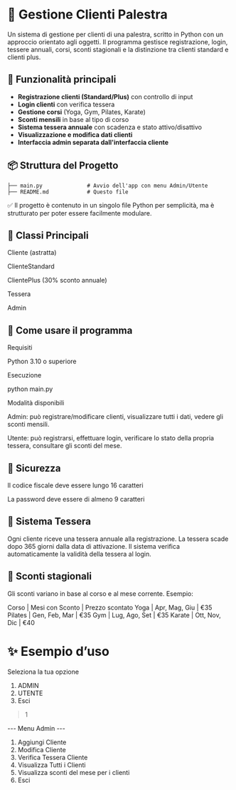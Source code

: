 # 💪 Gestione Clienti Palestra

Un sistema di gestione per clienti di una palestra, scritto in Python con un approccio orientato agli oggetti. Il programma gestisce registrazione, login, tessere annuali, corsi, sconti stagionali e la distinzione tra clienti standard e clienti plus.

## 🚀 Funzionalità principali

- **Registrazione clienti (Standard/Plus)** con controllo di input
- **Login clienti** con verifica tessera
- **Gestione corsi** (Yoga, Gym, Pilates, Karate)
- **Sconti mensili** in base al tipo di corso
- **Sistema tessera annuale** con scadenza e stato attivo/disattivo
- **Visualizzazione e modifica dati clienti**
- **Interfaccia admin separata dall'interfaccia cliente**

## 📦 Struttura del Progetto

```text
├── main.py              # Avvio dell'app con menu Admin/Utente
├── README.md            # Questo file
```

  ✅ Il progetto è contenuto in un singolo file Python per semplicità, ma è strutturato per poter essere facilmente modulare.

## 🧠 Classi Principali

  Cliente (astratta)

  ClienteStandard

  ClientePlus (30% sconto annuale)

  Tessera

  Admin

## 🎯 Come usare il programma
Requisiti

  Python 3.10 o superiore

Esecuzione

python main.py

Modalità disponibili

  Admin: può registrare/modificare clienti, visualizzare tutti i dati, vedere gli sconti mensili.

  Utente: può registrarsi, effettuare login, verificare lo stato della propria tessera, consultare gli sconti del mese.

## 🔐 Sicurezza

  Il codice fiscale deve essere lungo 16 caratteri

  La password deve essere di almeno 9 caratteri

## 📆 Sistema Tessera

Ogni cliente riceve una tessera annuale alla registrazione. La tessera scade dopo 365 giorni dalla data di attivazione. Il sistema verifica automaticamente la validità della tessera al login.
## 💸 Sconti stagionali

Gli sconti variano in base al corso e al mese corrente. Esempio:

Corso | Mesi con Sconto | Prezzo scontato
Yoga | Apr, Mag, Giu | €35
Pilates | Gen, Feb, Mar | €35
Gym | Lug, Ago, Set | €35
Karate | Ott, Nov, Dic | €40


# ✨ Esempio d’uso

Seleziona la tua opzione 
1. ADMIN
2. UTENTE
0. Esci
> 1

--- Menu Admin ---
1. Aggiungi Cliente
2. Modifica Cliente
3. Verifica Tessera Cliente
4. Visualizza Tutti i Clienti
5. Visualizza sconti del mese per i clienti
0. Esci



